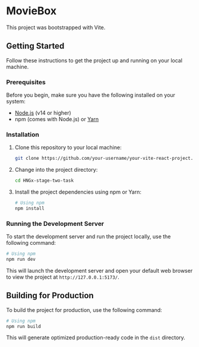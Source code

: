 
# MovieBox

This project was bootstrapped with Vite.

## Getting Started

Follow these instructions to get the project up and running on your local machine.

### Prerequisites

Before you begin, make sure you have the following installed on your system:

- [Node.js](https://nodejs.org/) (v14 or higher)
- npm (comes with Node.js) or [Yarn](https://yarnpkg.com/)

### Installation

1. Clone this repository to your local machine:

   ```bash
   git clone https://github.com/your-username/your-vite-react-project.git
   ```

2. Change into the project directory:

   ```bash
   cd HNGx-stage-two-task
   ```

3. Install the project dependencies using npm or Yarn:

   ```bash
   # Using npm
   npm install
   ```

### Running the Development Server

To start the development server and run the project locally, use the following command:

```bash
# Using npm
npm run dev
```

This will launch the development server and open your default web browser to view the project at `http://127.0.0.1:5173/`.

## Building for Production

To build the project for production, use the following command:

```bash
# Using npm
npm run build

```

This will generate optimized production-ready code in the `dist` directory.
